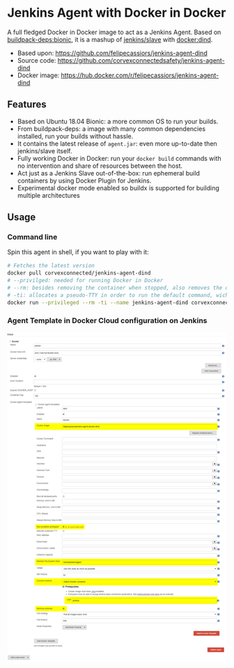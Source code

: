 # Jenkins Agent with Docker in Docker

A full fledged Docker in Docker image to act as a Jenkins Agent. Based on [buildpack-deps:bionic](https://github.com/docker-library/buildpack-deps/blob/master/bionic/Dockerfile), it is a mashup of [jenkins/slave](https://github.com/jenkinsci/docker-slave/blob/master/Dockerfile) with [docker:dind](https://github.com/docker-library/docker/blob/master/Dockerfile-dind.template).

- Based upon: https://github.com/felipecassiors/jenkins-agent-dind
- Source code: https://github.com/corvexconnectedsafety/jenkins-agent-dind
- Docker image: https://hub.docker.com/r/felipecassiors/jenkins-agent-dind

## Features

- Based on Ubuntu 18.04 Bionic: a more common OS to run your builds.
- From buildpack-deps: a image with many common dependencies installed, run your builds without hassle.
- It contains the latest release of `agent.jar`: even more up-to-date then jenkins/slave itself.
- Fully working Docker in Docker: run your `docker build` commands with no intervention and share of resources between the host.
- Act just as a Jenkins Slave out-of-the-box: run ephemeral build containers by using Docker Plugin for Jenkins.
- Experimental docker mode enabled so buildx is supported for building multiple architectures

## Usage

### Command line

Spin this agent in shell, if you want to play with it:

```sh
# Fetches the latest version
docker pull corvexconnected/jenkins-agent-dind
# --privilged: needed for running Docker in Docker
# --rm: besides removing the container when stopped, also removes the dangling volumes created by it
# -ti: allocates a pseudo-TTY in order to run the default command, wich is bash
docker run --privileged --rm -ti --name jenkins-agent-dind corvexconnectedsafety/jenkins-agent-dind
```

### Agent Template in Docker Cloud configuration on Jenkins

![Sample Agent Template configuration](docs/jenkins-agent-template-sample.png)
